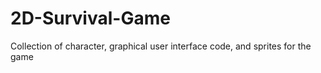 # 2D-Survival-Game

Collection of character, graphical user interface code, and sprites for the game
